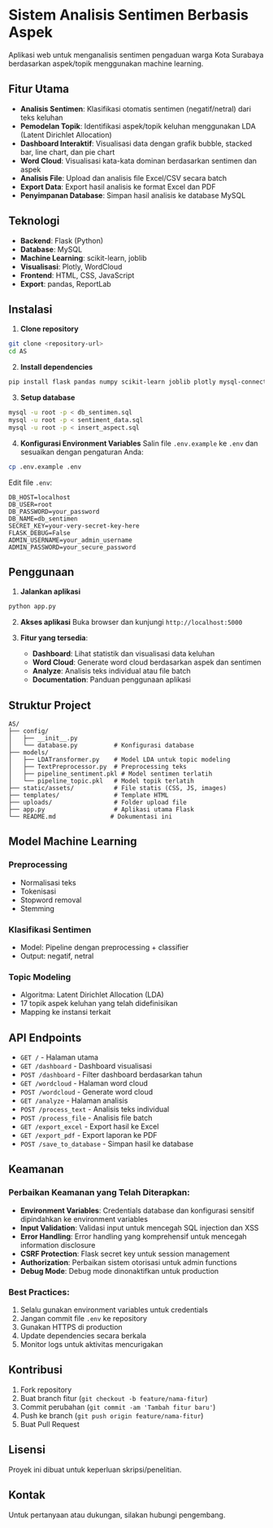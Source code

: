 # Sistem Analisis Sentimen Berbasis Aspek

Aplikasi web untuk menganalisis sentimen pengaduan warga Kota Surabaya berdasarkan aspek/topik menggunakan machine learning.

## Fitur Utama

- **Analisis Sentimen**: Klasifikasi otomatis sentimen (negatif/netral) dari teks keluhan
- **Pemodelan Topik**: Identifikasi aspek/topik keluhan menggunakan LDA (Latent Dirichlet Allocation)
- **Dashboard Interaktif**: Visualisasi data dengan grafik bubble, stacked bar, line chart, dan pie chart
- **Word Cloud**: Visualisasi kata-kata dominan berdasarkan sentimen dan aspek
- **Analisis File**: Upload dan analisis file Excel/CSV secara batch
- **Export Data**: Export hasil analisis ke format Excel dan PDF
- **Penyimpanan Database**: Simpan hasil analisis ke database MySQL

## Teknologi

- **Backend**: Flask (Python)
- **Database**: MySQL
- **Machine Learning**: scikit-learn, joblib
- **Visualisasi**: Plotly, WordCloud
- **Frontend**: HTML, CSS, JavaScript
- **Export**: pandas, ReportLab

## Instalasi

1. **Clone repository**
```bash
git clone <repository-url>
cd AS
```

2. **Install dependencies**
```bash
pip install flask pandas numpy scikit-learn joblib plotly mysql-connector-python wordcloud reportlab xlsxwriter
```

3. **Setup database**
```bash
mysql -u root -p < db_sentimen.sql
mysql -u root -p < sentiment_data.sql
mysql -u root -p < insert_aspect.sql
```

4. **Konfigurasi Environment Variables**
Salin file `.env.example` ke `.env` dan sesuaikan dengan pengaturan Anda:
```bash
cp .env.example .env
```

Edit file `.env`:
```
DB_HOST=localhost
DB_USER=root
DB_PASSWORD=your_password
DB_NAME=db_sentimen
SECRET_KEY=your-very-secret-key-here
FLASK_DEBUG=False
ADMIN_USERNAME=your_admin_username
ADMIN_PASSWORD=your_secure_password
```

## Penggunaan

1. **Jalankan aplikasi**
```bash
python app.py
```

2. **Akses aplikasi**
Buka browser dan kunjungi `http://localhost:5000`

3. **Fitur yang tersedia**:
   - **Dashboard**: Lihat statistik dan visualisasi data keluhan
   - **Word Cloud**: Generate word cloud berdasarkan aspek dan sentimen
   - **Analyze**: Analisis teks individual atau file batch
   - **Documentation**: Panduan penggunaan aplikasi

## Struktur Project

```
AS/
├── config/
│   ├── __init__.py
│   └── database.py          # Konfigurasi database
├── models/
│   ├── LDATransformer.py    # Model LDA untuk topic modeling
│   ├── TextPreprocessor.py  # Preprocessing teks
│   ├── pipeline_sentiment.pkl # Model sentimen terlatih
│   └── pipeline_topic.pkl   # Model topik terlatih
├── static/assets/           # File statis (CSS, JS, images)
├── templates/               # Template HTML
├── uploads/                 # Folder upload file
├── app.py                   # Aplikasi utama Flask
└── README.md               # Dokumentasi ini
```

## Model Machine Learning

### Preprocessing
- Normalisasi teks
- Tokenisasi
- Stopword removal
- Stemming

### Klasifikasi Sentimen
- Model: Pipeline dengan preprocessing + classifier
- Output: negatif, netral

### Topic Modeling
- Algoritma: Latent Dirichlet Allocation (LDA)
- 17 topik aspek keluhan yang telah didefinisikan
- Mapping ke instansi terkait

## API Endpoints

- `GET /` - Halaman utama
- `GET /dashboard` - Dashboard visualisasi
- `POST /dashboard` - Filter dashboard berdasarkan tahun
- `GET /wordcloud` - Halaman word cloud
- `POST /wordcloud` - Generate word cloud
- `GET /analyze` - Halaman analisis
- `POST /process_text` - Analisis teks individual
- `POST /process_file` - Analisis file batch
- `GET /export_excel` - Export hasil ke Excel
- `GET /export_pdf` - Export laporan ke PDF
- `POST /save_to_database` - Simpan hasil ke database

## Keamanan

### Perbaikan Keamanan yang Telah Diterapkan:
- **Environment Variables**: Credentials database dan konfigurasi sensitif dipindahkan ke environment variables
- **Input Validation**: Validasi input untuk mencegah SQL injection dan XSS
- **Error Handling**: Error handling yang komprehensif untuk mencegah information disclosure
- **CSRF Protection**: Flask secret key untuk session management
- **Authorization**: Perbaikan sistem otorisasi untuk admin functions
- **Debug Mode**: Debug mode dinonaktifkan untuk production

### Best Practices:
1. Selalu gunakan environment variables untuk credentials
2. Jangan commit file `.env` ke repository
3. Gunakan HTTPS di production
4. Update dependencies secara berkala
5. Monitor logs untuk aktivitas mencurigakan

## Kontribusi

1. Fork repository
2. Buat branch fitur (`git checkout -b feature/nama-fitur`)
3. Commit perubahan (`git commit -am 'Tambah fitur baru'`)
4. Push ke branch (`git push origin feature/nama-fitur`)
5. Buat Pull Request

## Lisensi

Proyek ini dibuat untuk keperluan skripsi/penelitian.

## Kontak

Untuk pertanyaan atau dukungan, silakan hubungi pengembang.